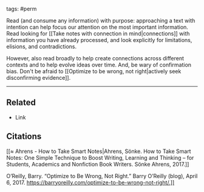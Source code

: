 tags: #perm 

Read (and consume any information) with purpose: approaching a text with intention can help focus our attention on the most important information. Read looking for [[Take notes with connection in mind|connections]] with information you have already processed, and look explicitly for limitations, elisions, and contradictions. 

However, also read broadly to help create connections across different contexts and to help evolve ideas over time. And, be wary of confirmation bias. Don't be afraid to [[Optimize to be wrong, not right|actively seek disconfirming evidence]]. 

---
## Related
- Link

## Citations
[[≈ Ahrens - How to Take Smart Notes|Ahrens, Sönke. How to Take Smart Notes: One Simple Technique to Boost Writing, Learning and Thinking – for Students, Academics and Nonfiction Book Writers. Sönke Ahrens, 2017.]]

O’Reilly, Barry. “Optimize to Be Wrong, Not Right.” Barry O’Reilly (blog), April 6, 2017. https://barryoreilly.com/optimize-to-be-wrong-not-right/.]]